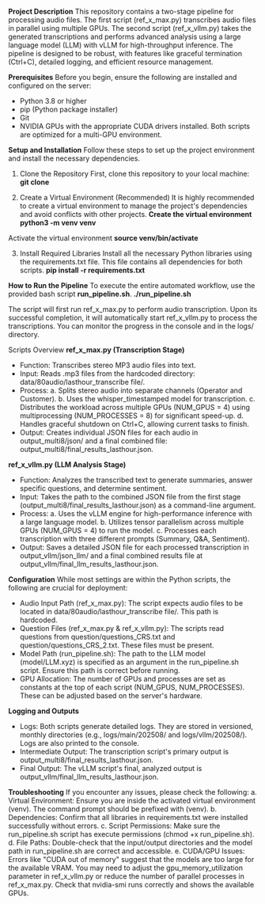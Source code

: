 **Project Description**
This repository contains a two-stage pipeline for processing audio files. The first script (ref_x_max.py) transcribes audio files in parallel using multiple GPUs. The second script (ref_x_vllm.py) takes the generated transcriptions and performs advanced analysis using a large language model (LLM) with vLLM for high-throughput inference.
The pipeline is designed to be robust, with features like graceful termination (Ctrl+C), detailed logging, and efficient resource management.

**Prerequisites**
Before you begin, ensure the following are installed and configured on the server:
- Python 3.8 or higher
- pip (Python package installer)
- Git
- NVIDIA GPUs with the appropriate CUDA drivers installed. Both scripts are optimized for a multi-GPU environment.

**Setup and Installation**
Follow these steps to set up the project environment and install the necessary dependencies.
1. Clone the Repository
First, clone this repository to your local machine:
**git clone <your-repository-url>**

2. Create a Virtual Environment (Recommended)
It is highly recommended to create a virtual environment to manage the project's dependencies and avoid conflicts with other projects.
**Create the virtual environment
python3 -m venv venv**

Activate the virtual environment
**source venv/bin/activate**

3. Install Required Libraries
Install all the necessary Python libraries using the requirements.txt file. This file contains all dependencies for both scripts.
**pip install -r requirements.txt**


**How to Run the Pipeline**
To execute the entire automated workflow, use the provided bash script **run_pipeline.sh**.
**./run_pipeline.sh**

The script will first run ref_x_max.py to perform audio transcription. Upon its successful completion, it will automatically start ref_x_vllm.py to process the transcriptions. You can monitor the progress in the console and in the logs/ directory.


Scripts Overview
**ref_x_max.py (Transcription Stage)**
- Function: Transcribes stereo MP3 audio files into text.
- Input: Reads .mp3 files from the hardcoded directory: data/80audio/lasthour_transcribe file/.
- Process:
  a. Splits stereo audio into separate channels (Operator and Customer).
  b. Uses the whisper_timestamped model for transcription.
  c. Distributes the workload across multiple GPUs (NUM_GPUS = 4) using multiprocessing (NUM_PROCESSES = 8) for significant speed-up.
  d. Handles graceful shutdown on Ctrl+C, allowing current tasks to finish.
- Output: Creates individual JSON files for each audio in output_multi8/json/ and a final combined file: output_multi8/final_results_lasthour.json.

**ref_x_vllm.py (LLM Analysis Stage)**
- Function: Analyzes the transcribed text to generate summaries, answer specific questions, and determine sentiment.
- Input: Takes the path to the combined JSON file from the first stage (output_multi8/final_results_lasthour.json) as a command-line argument.
- Process:
  a. Uses the vLLM engine for high-performance inference with a large language model.
  b. Utilizes tensor parallelism across multiple GPUs (NUM_GPUS = 4) to run the model.
  c. Processes each transcription with three different prompts (Summary, Q&A, Sentiment).
- Output: Saves a detailed JSON file for each processed transcription in output_vllm/json_llm/ and a final combined results file at output_vllm/final_llm_results_lasthour.json.

**Configuration**
While most settings are within the Python scripts, the following are crucial for deployment:
- Audio Input Path (ref_x_max.py): The script expects audio files to be located in data/80audio/lasthour_transcribe file/. This path is hardcoded.
- Question Files (ref_x_max.py & ref_x_vllm.py): The scripts read questions from question/questions_CRS.txt and question/questions_CRS_2.txt. These files must be present.
- Model Path (run_pipeline.sh): The path to the LLM model (model/LLM.xyz) is specified as an argument in the run_pipeline.sh script. Ensure this path is correct before running.
- GPU Allocation: The number of GPUs and processes are set as constants at the top of each script (NUM_GPUS, NUM_PROCESSES). These can be adjusted based on the server's hardware.

**Logging and Outputs**
- Logs: Both scripts generate detailed logs. They are stored in versioned, monthly directories (e.g., logs/main/202508/ and logs/vllm/202508/). Logs are also printed to the console.
- Intermediate Output: The transcription script's primary output is output_multi8/final_results_lasthour.json.
- Final Output: The vLLM script's final, analyzed output is output_vllm/final_llm_results_lasthour.json.

**Troubleshooting**
If you encounter any issues, please check the following:
  a. Virtual Environment: Ensure you are inside the activated virtual environment (venv). The command prompt should be prefixed with (venv).
  b. Dependencies: Confirm that all libraries in requirements.txt were installed successfully without errors.
  c. Script Permissions: Make sure the run_pipeline.sh script has execute permissions (chmod +x run_pipeline.sh).
  d. File Paths: Double-check that the input/output directories and the model path in run_pipeline.sh are correct and accessible.
  e. CUDA/GPU Issues: Errors like "CUDA out of memory" suggest that the models are too large for the available VRAM. You may need to adjust the gpu_memory_utilization parameter in ref_x_vllm.py or reduce the number of parallel processes in ref_x_max.py. Check that nvidia-smi runs correctly and shows the available GPUs.
